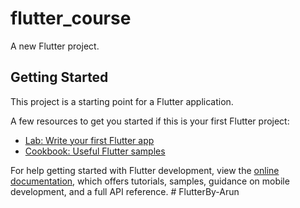 # flutter_course

A new Flutter project.

## Getting Started

This project is a starting point for a Flutter application.

A few resources to get you started if this is your first Flutter project:
  
- [Lab: Write your first Flutter app](https://docs.flutter.dev/get-started/codelab)
- [Cookbook: Useful Flutter samples](https://docs.flutter.dev/cookbook)

For help getting started with Flutter development, view the
[online documentation](https://docs.flutter.dev/), which offers tutorials,
samples, guidance on mobile development, and a full API reference.
#   F l u t t e r B y - A r u n 
 
 
